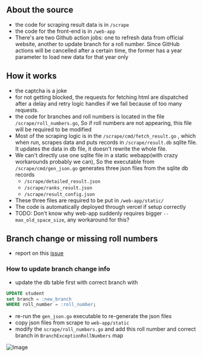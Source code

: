 ## About the source 
- the code for scraping result data is in `/scrape`
- the code for the front-end is in `/web-app`
- There's are two Github action jobs: one to refresh data from official website, another to update branch for a roll number. Since GitHub actions will be cancelled after a certain time, the former has a year parameter to load new data for that year only
## How it works
- the captcha is a joke
- for not getting blocked, the requests for fetching html are dispatched after a delay and retry logic handles if we fail because of too many requests.
- the code for branches and roll numbers is located in the file `/scrape/roll_numbers.go`, So if roll numbers are not appearing, this file will be required to be modified
- Most of the scraping logic is in the `/scrape/cmd/fetch_result.go` , which when run, scrapes data and puts records in `/scrape/result.db` sqlite file. It updates the data in db file, it doesn't rewrite the whole file.
- We can't directly use one sqlite file in a static webapp(with crazy workarounds probably we can), So the executable from `/scrape/cmd/gen_json.go` generates three json files from the sqlite db records
	- `/scrape/detailed_result.json`
	- `/scrape/ranks_result.json`
	- `/scrape/result_config.json`
- These three files are required to be put in `/web-app/static/`
- The code is automatically deployed through vercel if setup correctly
- TODO: Don't know why web-app suddenly requires bigger `--max_old_space_size`, any workaround for this?

## Branch change or missing roll numbers
- report on this [issue](https://github.com/rahul-gill/NITH-Result/issues/7)
### How to update branch change info
- update the db table first with correct branch with
```sql
UPDATE student
set branch = :new_branch
WHERE roll_number = :roll_number;
```
- re-run the `gen_json.go` executable to re-generate the json files
- copy json files from scrape to `web-app/static`
- modify the `scrape/roll_numbers.go` and  add this roll number and correct branch in `BranchExceptionRollNumbers` map


![Image](https://github.com/user-attachments/assets/4d1b97d4-7beb-49af-aaff-868579641a7d)
